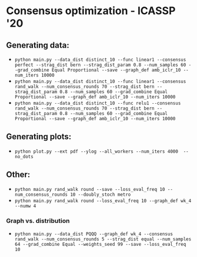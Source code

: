 # Consensus optimization - ICASSP '20

## Generating data:
* `python main.py --data_dist distinct_10 --func linear1 --consensus perfect --strag_dist bern --strag_dist_param 0.8 --num_samples 60 --grad_combine Equal Proportional --save --graph_def amb_iclr_10 --num_iters 10000`
* `python main.py --data_dist distinct_10 --func linear1 --consensus rand_walk --num_consensus_rounds 70 --strag_dist bern --strag_dist_param 0.8 --num_samples 60 --grad_combine Equal Proportional --save --graph_def amb_iclr_10 --num_iters 10000`
* `python main.py --data_dist distinct_10 --func relu1 --consensus rand_walk --num_consensus_rounds 70 --strag_dist bern --strag_dist_param 0.8 --num_samples 60 --grad_combine Equal Proportional --save --graph_def amb_iclr_10 --num_iters 10000`

## Generating plots:
* `python plot.py --ext pdf --ylog --all_workers --num_iters 4000  --no_dots`

## Other:
* `python main.py rand_walk round --save --loss_eval_freq 10 --num_consensus_rounds 10 --doubly_stoch metro`
* `python main.py rand_walk round --loss_eval_freq 10 --graph_def wk_4 --numw 4`

### Graph vs. distribution
* `python main.py --data_dist PQQQ --graph_def wk_4 --consensus rand_walk --num_consensus_rounds 5 --strag_dist equal --num_samples 64 --grad_combine Equal --weights_seed 99 --save --loss_eval_freq 10`